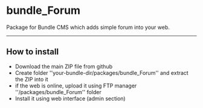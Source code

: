 # bundle_Forum
Package for Bundle CMS which adds simple forum into your web.

-----

## How to install

 - Download the main ZIP file from github
 - Create folder ''your-bundle-dir/packages/bundle_Forum'' and extract the ZIP into it
  - if the web is online, upload it using FTP manager ''/packages/bundle_Forum'' folder
 - Install it using web interface (admin section)
